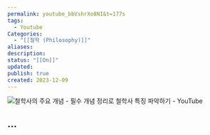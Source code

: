 ```yaml
---
permalink: youtube_bbVshrXo8NI&t=177s
tags:
  - Youtube
Categories:
  - "[[철학 (Philosophy)]]"
aliases: 
description: 
status: "[[On]]"
updated: 
publish: true
created: 2023-12-09
---
```



![철학사의 주요 개념 - 필수 개념 정리로 철학사 특징 파악하기 - YouTube](https://www.youtube.com/watch?v=bbVshrXo8NI&t=177s)
## ...
